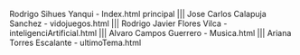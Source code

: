 Rodrigo Sihues Yanqui - Index.html principal ||| 
Jose Carlos Calapuja Sanchez - vidojuegos.html ||| 
Rodrigo Javier Flores Vilca - inteligenciArtificial.html ||| 
Alvaro Campos Guerrero - Musica.html ||| 
Ariana Torres Escalante - ultimoTema.html
